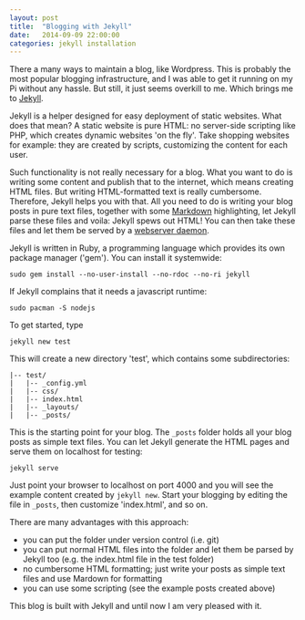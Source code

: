 ```yaml
---
layout: post
title:  "Blogging with Jekyll"
date:   2014-09-09 22:00:00
categories: jekyll installation
---
```


There a many ways to maintain a blog, like Wordpress. This is probably the most
popular blogging infrastructure, and I was able to get it running on my Pi
without any hassle. But still, it just seems overkill to me. Which brings me to
[Jekyll][jekyll].

Jekyll is a helper designed for easy deployment of static websites. What does
that mean? A static website is pure HTML: no server-side scripting like PHP,
which creates dynamic websites 'on the fly'. Take shopping websites for
example: they are created by scripts, customizing the content for each user.

Such functionality is not really necessary for a blog. What you want to do is
writing some content and publish that to the internet, which means creating
HTML files. But writing HTML-formatted text is really cumbersome. Therefore,
Jekyll helps you with that. All you need to do is writing your blog posts in
pure text files, together with some [Markdown][md] highlighting, let Jekyll parse these
files and voila: Jekyll spews out HTML! You can then take these files and let
them be served by a [webserver daemon]({{page.previous.url}}).

Jekyll is written in Ruby, a programming language which provides its own
package manager ('gem'). You can install it systemwide:

    sudo gem install --no-user-install --no-rdoc --no-ri jekyll

If Jekyll complains that it needs a javascript runtime:

    sudo pacman -S nodejs

To get started, type

    jekyll new test

This will create a new directory 'test', which contains some subdirectories:

    |-- test/
    |   |-- _config.yml
    |   |-- css/
    |   |-- index.html
    |   |-- _layouts/
    |   |-- _posts/

This is the starting point for your blog. The `_posts` folder holds all your
blog posts as simple text files. You can let Jekyll generate the HTML pages and
serve them on localhost for testing:

    jekyll serve 

Just point your browser to localhost on port 4000 and you will see the example
content created by `jekyll new`. Start your blogging by editing the file in
`_posts`, then customize 'index.html', and so on.

There are many advantages with this approach:
* you can put the folder under version control (i.e. git)
* you can put normal HTML files into the folder and let them be parsed by
  Jekyll too (e.g. the index.html file in the test folder)
* no cumbersome HTML formatting; just write your posts as simple text files and
  use Mardown for formatting
* you can use some scripting (see the example posts created above)

This blog is built with Jekyll and until now I am very pleased with it.

[pi]: http://www.raspberrypi.org/
[jekyll]: http://jekyllrb.com/
[wiki]: https://wiki.archlinux.org/
[md]: http://daringfireball.net/projects/markdown/
